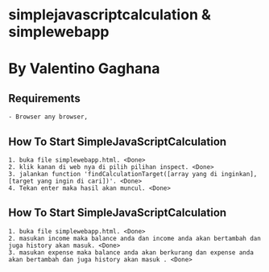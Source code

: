 # simplejavascriptcalculation & simplewebapp

# By Valentino Gaghana

## Requirements
```text
- Browser any browser,
```

## How To Start SimpleJavaScriptCalculation
```text
1. buka file simplewebapp.html. <Done>
2. klik kanan di web nya di pilih pilihan inspect. <Done>
3. jalankan function 'findCalculationTarget([array yang di inginkan], [target yang ingin di cari])'. <Done>
4. Tekan enter maka hasil akan muncul. <Done>
```

## How To Start SimpleJavaScriptCalculation
```text
1. buka file simplewebapp.html. <Done>
2. masukan income maka balance anda dan income anda akan bertambah dan juga history akan masuk. <Done>
3. masukan expense maka balance anda akan berkurang dan expense anda akan bertambah dan juga history akan masuk . <Done>
```
